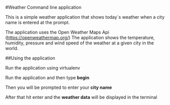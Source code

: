 #Weather Command line application


This is a simple weather application that shows today`s weather
when a city name is entered at the prompt.

The application uses the Open Weather Maps Api (https://openweathermap.org/)
The application shows the temperature, humidity, pressure and wind speed
of the weather at a given city in the world.

##Using the application

Run the application using virtualenv

Run the application and then type **begin**

Then you will be prompted to enter your **city name**

After that hit enter and the **weather data** will be displayed in the terminal